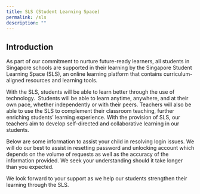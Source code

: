 ```yaml
---
title: SLS (Student Learning Space)
permalink: /sls
description: ""
---
```

## Introduction

As part of our commitment to nurture future-ready learners, all students in Singapore schools are supported in their learning by the Singapore Student Learning Space (SLS), an online learning platform that contains curriculum-aligned resources and learning tools.  


With the SLS, students will be able to learn better through the use of technology.  Students will be able to learn anytime, anywhere, and at their own pace, whether independently or with their peers. Teachers will also be able to use the SLS to complement their classroom teaching, further enriching students’ learning experience. With the provision of SLS, our teachers aim to develop self-directed and collaborative learning in our students. 

Below are some information to assist your child in resolving login issues. We will do our best to assist in resetting password and unlocking account which depends on the volume of requests as well as the accuracy of the information provided. We seek your understanding should it take longer than you expected.   


We look forward to your support as we help our students strengthen their learning through the SLS.